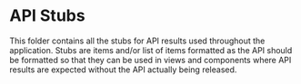 # API Stubs

This folder contains all the stubs for API results used throughout the application. Stubs are items and/or list of items formatted as the API should be formatted so that they can be used in views and components where API results are expected without the API actually being released.